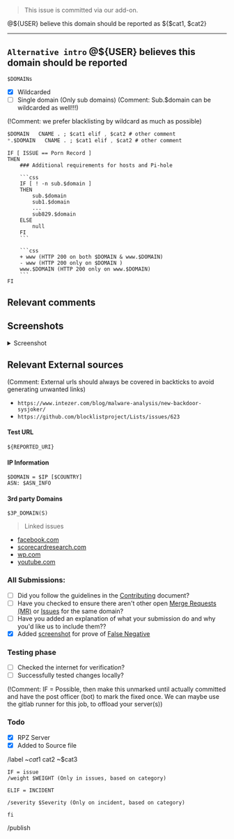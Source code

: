 > This issue is committed via our add-on.

@${USER} believe this domain should be reported as ${$cat1, $cat2}

-------------------
`Alternative intro`
@${USER} believes this domain should be reported
-------------------

```
$DOMAINs
```

- [X] Wildcarded
- [ ] Single domain (Only sub domains) (Comment: Sub.$domain can be wildcarded as well!!!)

(!Comment: we prefer blacklisting by wildcard as much as possible)
```css
$DOMAIN   CNAME . ; $cat1 elif , $cat2 # other comment
*.$DOMAIN   CNAME . ; $cat1 elif , $cat2 # other comment
```

```
IF [ ISSUE == Porn Record ]
THEN
	### Additional requirements for hosts and Pi-hole

	```css
	IF [ ! -n sub.$domain ]
	THEN
		sub.$domain
		sub1.$domain
		...
		sub829.$domain
	ELSE
		null
	FI
	```

	```css
	+ www (HTTP 200 on both $DOMAIN & www.$DOMAIN)
	- www (HTTP 200 only on $DOMAIN )
	www.$DOMAIN (HTTP 200 only on www.$DOMAIN)
	```
FI
```

## Relevant comments


## Screenshots
<details><summary>Screenshot</summary>

![ScreenShot]($IMAGE.webp)

</details>

## Relevant External sources

(Comment: External urls should always be covered in backticks to avoid
generating unwanted links)

- `https://www.intezer.com/blog/malware-analysis/new-backdoor-sysjoker/`
- `https://github.com/blocklistproject/Lists/issues/623`

#### Test URL
```
${REPORTED_URI}
```

#### IP Information
```
$DOMAIN = $IP [$COUNTRY]
ASN: $ASN_INFO
```

#### 3rd party Domains
```
$3P_DOMAIN(S)
```

> Linked issues

- [facebook.com](https://mypdns.org/my-privacy-dns/matrix/-/issues/1728)
- [scorecardresearch.com](https://mypdns.org/my-privacy-dns/matrix/-/issues/502)
- [wp.com](https://mypdns.org/my-privacy-dns/matrix/-/issues/4515)
- [youtube.com](https://mypdns.org/my-privacy-dns/matrix/-/issues/3868)


### All Submissions:
- [ ] Did you follow the guidelines in the [Contributing](CONTRIBUTING.md)
	  document?
- [ ] Have you checked to ensure there aren't other open
      [Merge Requests (MR)](../merge_requests) or [Issues](../../issues) for the
      same domain?
- [ ] Have you added an explanation of what your submission do and why you'd
	  like us to include them??
- [X] Added [screenshot](https://mypdns.org/MypDNS/support/-/wikis/Screenshot)
	  for prove of [False Negative](https://mypdns.org/MypDNS/support/-/wikis/False-Negative)

### Testing phase
- [ ] Checked the internet for verification?
- [ ] Successfully tested changes locally?

(!Comment: IF = Possible, then make this unmarked until actually committed and have
the post officer (bot) to mark the fixed once. We can maybe use the gitlab
runner for this job, to offload your server(s))

### Todo
- [X] RPZ Server
- [X] Added to Source file

/label ~$cat1 ~$cat2 ~$cat3

```
IF = issue
/weight $WEIGHT (Only in issues, based on category)

ELIF = INCIDENT

/severity $Severity (Only on incident, based on category)

fi
```

/publish
